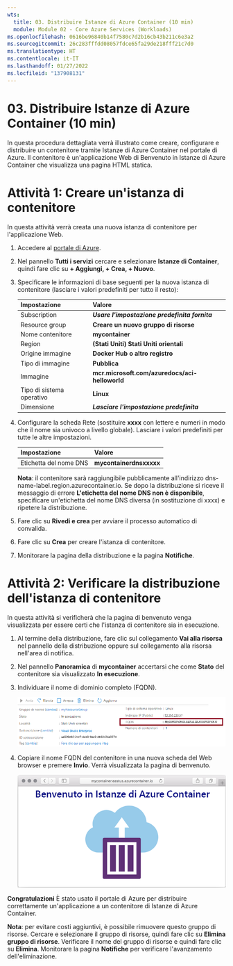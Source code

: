 ```yaml
---
wts:
  title: 03. Distribuire Istanze di Azure Container (10 min)
  module: Module 02 - Core Azure Services (Workloads)
ms.openlocfilehash: 0616be96840b14f7580c7d2b16cb43b211c6e3a2
ms.sourcegitcommit: 26c283fffdd08057fdce65fa29de218fff21c7d0
ms.translationtype: HT
ms.contentlocale: it-IT
ms.lasthandoff: 01/27/2022
ms.locfileid: "137908131"
---
```

# <a name="03---deploy-azure-container-instances-10-min"></a>03. Distribuire Istanze di Azure Container (10 min)

In questa procedura dettagliata verrà illustrato come creare, configurare e distribuire un contenitore tramite Istanze di Azure Container nel portale di Azure. Il contenitore è un'applicazione Web di Benvenuto in Istanze di Azure Container che visualizza una pagina HTML statica. 

# <a name="task-1-create-a-container-instance"></a>Attività 1: Creare un'istanza di contenitore 

In questa attività verrà creata una nuova istanza di contenitore per l'applicazione Web.  

1. Accedere al [portale di Azure](https://portal.azure.com).

2. Nel pannello **Tutti i servizi** cercare e selezionare **Istanze di Container**, quindi fare clic su **+ Aggiungi, + Crea, + Nuovo**. 

3. Specificare le informazioni di base seguenti per la nuova istanza di contenitore (lasciare i valori predefiniti per tutto il resto): 

    | Impostazione| Valore|
    |----|----|
    | Subscription | ***Usare l'impostazione predefinita fornita*** |
    | Resource group | **Creare un nuovo gruppo di risorse** |
    | Nome contenitore| **mycontainer**|
    | Region | **(Stati Uniti) Stati Uniti orientali** |
    | Origine immagine| **Docker Hub o altro registro**|
    | Tipo di immagine| **Pubblica**|
    | Immagine| **mcr.microsoft.com/azuredocs/aci-helloworld**|
    | Tipo di sistema operativo| **Linux** |
    | Dimensione| ***Lasciare l'impostazione predefinita***|


4. Configurare la scheda Rete (sostituire **xxxx** con lettere e numeri in modo che il nome sia univoco a livello globale). Lasciare i valori predefiniti per tutte le altre impostazioni.

    | Impostazione| Valore|
    |--|--|
    | Etichetta del nome DNS| **mycontainerdnsxxxxx** |

    
    **Nota**: il contenitore sarà raggiungibile pubblicamente all'indirizzo dns-name-label.region.azurecontainer.io. Se dopo la distribuzione si riceve il messaggio di errore **L'etichetta del nome DNS non è disponibile**, specificare un'etichetta del nome DNS diversa (in sostituzione di xxxx) e ripetere la distribuzione. 

5. Fare clic su **Rivedi e crea** per avviare il processo automatico di convalida.

6. Fare clic su **Crea** per creare l'istanza di contenitore. 

7. Monitorare la pagina della distribuzione e la pagina **Notifiche**. 


# <a name="task-2-verify-deployment-of-the-container-instance"></a>Attività 2: Verificare la distribuzione dell'istanza di contenitore

In questa attività si verificherà che la pagina di benvenuto venga visualizzata per essere certi che l'istanza di contenitore sia in esecuzione.

1. Al termine della distribuzione, fare clic sul collegamento **Vai alla risorsa** nel pannello della distribuzione oppure sul collegamento alla risorsa nell'area di notifica.

2. Nel pannello **Panoramica** di **mycontainer** accertarsi che come **Stato** del contenitore sia visualizzato **In esecuzione**. 

3. Individuare il nome di dominio completo (FQDN).

    ![Screenshot del riquadro di panoramica del contenitore appena creato nel portale di Azure con il nome FQDN evidenziato. ](../images/0202.png)

2. Copiare il nome FQDN del contenitore in una nuova scheda del Web browser e premere **Invio**. Verrà visualizzata la pagina di benvenuto. 

    ![Screenshot del messaggio Benvenuti in Istanze di Azure Container visualizzato nel Web browser.](../images/0203.png)


**Congratulazioni** È stato usato il portale di Azure per distribuire correttamente un'applicazione a un contenitore di Istanze di Azure Container.

**Nota**: per evitare costi aggiuntivi, è possibile rimuovere questo gruppo di risorse. Cercare e selezionare il gruppo di risorse, quindi fare clic su **Elimina gruppo di risorse**. Verificare il nome del gruppo di risorse e quindi fare clic su **Elimina**. Monitorare la pagina **Notifiche** per verificare l'avanzamento dell'eliminazione.

